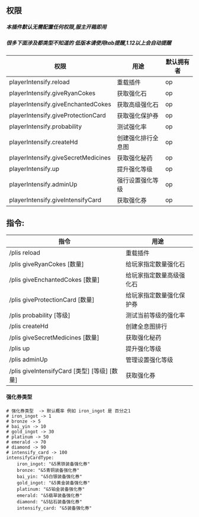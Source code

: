 ## 权限

##### 本插件默认无需配置任何权限,服主开箱即用

##### 很多下面涉及都类型不知道的 低版本请使用tab提醒,1.12以上会自动提醒

| 权限                                  | 用途         | 默认拥有者         |
|-------------------------------------|------------|---------------|
| playerIntensify.reload              | 重载插件       | op            |
| playerIntensify.giveRyanCokes       | 获取强化石      | op            |
| playerIntensify.giveEnchantedCokes  | 获取高级强化石    | op            |
| playerIntensify.giveProtectionCard  | 获取强化保护券    | op            |
| playerIntensify.probability         | 测试强化率      | op            |
| playerIntensify.createHd            | 创建强化排行全息图  | op            |
| playerIntensify.giveSecretMedicines | 获取强化秘药     | op            |
| playerIntensify.up                  | 提升强化等级     | op            |
| playerIntensify.adminUp             | 强行设置强化等级   | op            |
| playerIntensify.giveIntensifyCard   | 获取强化券      | op            |

## 指令:

| 指令                                      | 用途           |
|-----------------------------------------|--------------|
| /plis reload                            | 重载插件         |
| /plis giveRyanCokes [数量]                | 给玩家指定数量强化石   |
| /plis giveEnchantedCokes [数量]           | 给玩家指定数量高级强化石 |
| /plis giveProtectionCard [数量]           | 给玩家指定数量强化保护券 |
| /plis probability  [等级]                 | 测试当前等级的强化率   |
| /plis createHd                          | 创建全息图排行      |
| /plis giveSecretMedicines [数量]          | 获取强化秘药       |
| /plis up                                | 提升强化等级       |
| /plis adminUp                           | 管理设置强化等级     |
| /plis giveIntensifyCard [类型] [等级] [数量]  | 获取强化券        |

#### 强化券类型

```
# 强化券类型  -> 默认概率 例如 iron_ingot 是 百分之1
# iron_ingot -> 1
# bronze -> 5
# bai_yin -> 10
# gold_ingot -> 30
# platinum -> 50
# emerald -> 70
# diamond -> 90
# intensify_card -> 100
intensifyCardType:
    iron_ingot: "&5黑铁装备强化券"
    bronze: "&5青铜装备强化券"
    bai_yin: "&5白银装备强化券"
    gold_ingot: "&5黄金装备强化券"
    platinum: "&5铂金装备强化券"
    emerald: "&5翡翠装备强化券"
    diamond: "&5钻石装备强化券"
    intensify_card: "&5装备强化券"
```